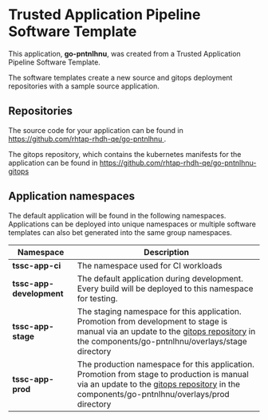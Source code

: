 # Trusted Application Pipeline Software Template

This application, **go-pntnlhnu**, was created from a Trusted Application Pipeline Software Template.

The software templates create a new source and gitops deployment repositories with a sample source application. 

## Repositories

The source code for your application can be found in [https://github.com/rhtap-rhdh-qe/go-pntnlhnu ](https://github.com/rhtap-rhdh-qe/go-pntnlhnu ).
 
The gitops repository, which contains the kubernetes manifests for the application can be found in 
[https://github.com/rhtap-rhdh-qe/go-pntnlhnu-gitops ](https://github.com/rhtap-rhdh-qe/go-pntnlhnu-gitops ) 

## Application namespaces 

The default application will be found in the following namespaces. Applications can be deployed into unique namespaces or multiple software templates can also bet generated into the same group namespaces.  

|  Namespace   |  Description   |  
| -------- | -------- |
| **tssc-app-ci** | The namespace used for CI workloads |
| **tssc-app-development** | The default application during development. Every build will be deployed to this namespace for testing. |
| **tssc-app-stage** | The staging namespace for this application. Promotion from development to stage is manual via an update to the [gitops repository](https://github.com/rhtap-rhdh-qe/go-pntnlhnu-gitops ) in the components/go-pntnlhnu/overlays/stage directory |
| **tssc-app-prod** | The production namespace for this application. Promotion from stage to production is manual via an update to the [gitops repository](https://github.com/rhtap-rhdh-qe/go-pntnlhnu-gitops ) in the components/go-pntnlhnu/overlays/prod directory |